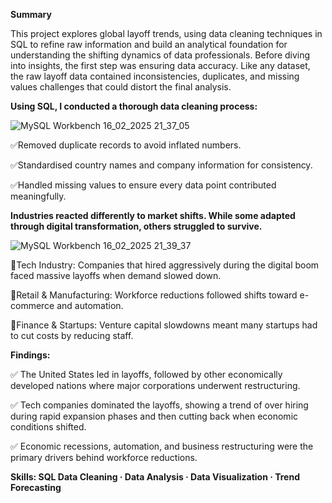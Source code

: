 **Summary**

This project explores global layoff trends, using data cleaning techniques in SQL to refine raw information and build an analytical foundation for understanding the shifting dynamics of data professionals. Before diving into insights, the first step was ensuring data accuracy. Like any dataset, the raw layoff data contained inconsistencies, duplicates, and missing values challenges that could distort the final analysis.

**Using SQL, I conducted a thorough data cleaning process:**

![MySQL Workbench 16_02_2025 21_37_05](https://github.com/user-attachments/assets/def5e698-e773-4da4-a22d-8f552ac0729a)


✅Removed duplicate records to avoid inflated numbers.

✅Standardised country names and company information for consistency.

✅Handled missing values to ensure every data point contributed meaningfully.

**Industries reacted differently to market shifts. While some adapted through digital transformation, others struggled to survive.**

![MySQL Workbench 16_02_2025 21_39_37](https://github.com/user-attachments/assets/586145aa-4973-4d60-a1b3-79f0651b38e2)


🎯Tech Industry: Companies that hired aggressively during the digital boom faced massive layoffs when demand slowed down.

🎯Retail & Manufacturing: Workforce reductions followed shifts toward e-commerce and automation.

🎯Finance & Startups: Venture capital slowdowns meant many startups had to cut costs by reducing staff.

**Findings:**

✅ The United States led in layoffs, followed by other economically developed nations where major corporations underwent restructuring.

✅ Tech companies dominated the layoffs, showing a trend of over hiring during rapid expansion phases and then cutting back when economic conditions shifted.

✅ Economic recessions, automation, and business restructuring were the primary drivers behind workforce reductions.


**Skills: SQL Data Cleaning · Data Analysis · Data Visualization · Trend Forecasting**
